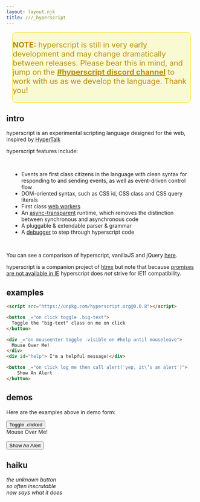 ```yaml
---
layout: layout.njk
title: ///_hyperscript
---
```


<div style="background-color: lightgoldenrodyellow; margin: 16px; border-radius: 8px;
            color: darkgoldenrod; border: gold 1px solid; font-size: 20px">
  <p>
    <b>NOTE:</b> hyperscript is still in very early development and may change
    dramatically between releases.  Please bear this in mind, and jump on the
    <a style="color: darkgoldenrod;font-weight: bold" href="https://htmx.org/discord">#hyperscript discord channel</a> to work with us as we develop the language.  Thank you!
  </p> 
</div>

## intro

hyperscript is an experimental scripting language designed for the web, inspired by 
 [HyperTalk](https://hypercard.org/HyperTalk%20Reference%202.4.pdf)

hyperscript features include:

<div style="padding: 16px">

* Events are first class citizens in the language with clean syntax for responding to and sending events, as well as event-driven control flow
* DOM-oriented syntax, such as CSS id, CSS class and  CSS query literals
* First class [web workers](/docs#workers)
* An [async-transparent](/docs#async) runtime, which removes the distinction between synchronous and asynchronous code
* A pluggable & extendable parser & grammar
* A [debugger](/hdb/) to step through hyperscript code

</div>

You can see a comparison of hyperscript, vanillaJS and jQuery [here](/comparison).

hyperscript is a companion project of [htmx](https://htmx.org) but note that because 
[promises are not available in IE](https://caniuse.com/?search=Promise) hyperscript does *not* strive for IE11 compatibility.

## examples

```html
<script src="https://unpkg.com/hyperscript.org@0.0.8"></script>

<button _="on click toggle .big-text">
  Toggle the "big-text" class on me on click
</button>

<div _="on mouseenter toggle .visible on #help until mouseleave">
  Mouse Over Me!
</div>
<div id="help"> I'm a helpful message!</div>

<button _="on click log me then call alert('yep, it\’s an alert')">
    Show An Alert
</button>
```

## demos

Here are the examples above in demo form:

<div class="row">
    <div class="4 col">
        <style>
        button {
          transition: all 300ms ease-in;
        }
        button.big-text {
          font-size: 2em;
        }
        </style>
        <button class="btn primary" _="on click toggle .big-text">
          Toggle .clicked
        </button>
        </div>
    <div class="4 col">
        <style>
        #help {
          opacity: 0;
        }
        #help.visible {
          opacity: 1;
          transition: opacity 200ms ease-in;
        }
        </style>
        <div _="on mouseenter toggle .visible on #help until mouseleave">
          Mouse Over Me!
        </div>
        <div id="help"> I'm a helpful message!</div>
    </div>
    <div class="4 col">
        <button class="btn primary" _="on click log me then call alert('yep, it\'s an alert - check the console...')">
            Show An Alert
        </button>
    </div>
</div>


## haiku

*the unknown button<br/>
so often inscrutable<br/>
now says what it does*
